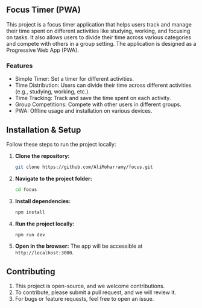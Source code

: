 ## Focus Timer (PWA)

This project is a focus timer application that helps users track and manage their time spent on different activities like studying, working, and focusing on tasks. It also allows users to divide their time across various categories and compete with others in a group setting. The application is designed as a Progressive Web App (PWA).

### Features

- Simple Timer: Set a timer for different activities.
- Time Distribution: Users can divide their time across different activities (e.g., studying, working, etc.).
- Time Tracking: Track and save the time spent on each activity.
- Group Competitions: Compete with other users in different groups.
- PWA: Offline usage and installation on various devices.

## Installation & Setup

Follow these steps to run the project locally:

1.  **Clone the repository:**

    ```bash
    git clone https://github.com/AliMoharramy/focus.git
    ```

2.  **Navigate to the project folder:**

    ```bash
    cd focus
    ```

3.  **Install dependencies:**

    ```bash
    npm install
    ```

4.  **Run the project locally:**

    ```bash
    npm run dev
    ```

5.  **Open in the browser:**
    The app will be accessible at `http://localhost:3000`.

## Contributing

1. This project is open-source, and we welcome contributions.
2. To contribute, please submit a pull request, and we will review it.
3. For bugs or feature requests, feel free to open an issue.

